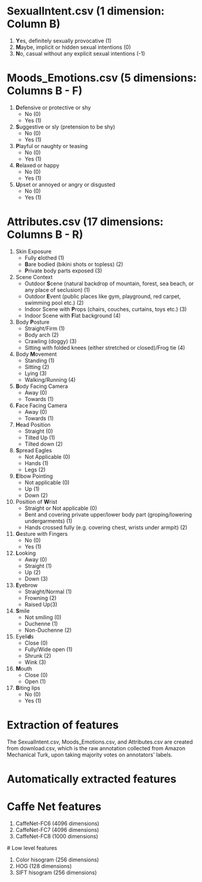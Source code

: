 
# SexualIntent.csv (1 dimension: Column B)
<ol>
  <li><b>Y</b>es, definitely sexually provocative (1)</li>
  <li><b>M</b>aybe, implicit or hidden sexual intentions (0)</li>
  <li><b>N</b>o, casual without any explicit sexual intentions (-1)</li>
</ol>

# Moods_Emotions.csv (5 dimensions: Columns B - F)
<ol>
  <li><b>D</b>efensive or protective or shy
    <ul>
      <li>No (0)</li>
      <li>Yes (1)</li>
    </ul>
  </li>
  <li><b>S</b>uggestive or sly (pretension to be shy)
    <ul>
      <li>No (0)</li>
      <li>Yes (1)</li>
    </ul>
  </li>
  <li><b>P</b>layful or naughty or teasing
    <ul>
      <li>No (0)</li>
      <li>Yes (1)</li>
    </ul>
  </li>
  <li><b>R</b>elaxed or happy  
    <ul>
      <li>No (0)</li>
      <li>Yes (1)</li>
    </ul>
  </li>
  <li><b>U</b>pset or annoyed or angry or disgusted
    <ul>
      <li>No (0)</li>
      <li>Yes (1)</li>
    </ul>
  </li>
</ol>

# Attributes.csv (17 dimensions: Columns B - R)
<ol>
  <li type = "1"> Skin Exposure
    <ul>
    <li>Fully <b>c</b>lothed (1) </li>
    <li><b>B</b>are bodied (bikini shots or topless) (2)</li>
    <li><b>P</b>rivate body parts exposed (3)</li>
    </ul>
  </li>
  <li type = "1"> Scene Context
    <ul>
    <li>Outdoor <b>S</b>cene (natural backdrop of mountain, forest, sea beach, or any place of seclusion) (1)</li>
    <li>Outdoor <b>E</b>vent (public places like gym, playground, red carpet, swimming pool etc.) (2)</li>
    <li>Indoor Scene with <b>P</b>rops (chairs, couches, curtains, toys etc.) (3)</li>
    <li>Indoor Scene with <b>F</b>lat background (4)</li>
    </ul>
  </li>
  
  <li>Body <b>P</b>osture
    <ul>
      <li>Straight/Firm (1)</li>
      <li>Body arch (2)</li>
      <li>Crawling (doggy) (3)</li>
      <li>Sitting with folded knees (either stretched or closed)/Frog tie (4)</li>
    </ul>
  </li>
  <li>Body <b>M</b>ovement
    <ul>
      <li>Standing (1)</li>
      <li>Sitting (2)</li>
      <li>Lying (3)</li>
      <li>Walking/Running (4)</li>
    </ul>
  </li>
  
  <li><b>B</b>ody Facing Camera
    <ul>
      <li>Away (0)</li>
      <li>Towards (1)</li>
    </ul>
  </li>
  <li><b>F</b>ace Facing Camera
    <ul>
      <li>Away (0)</li>
      <li>Towards (1)</li>
    </ul>
  </li>
  
  <li><b>H</b>ead Position
    <ul>
      <li>Straight (0)</li>
      <li>Tilted Up (1)</li>
      <li>Tilted down (2)</li>
    </ul>
  </li>
  
  <li><b>S</b>pread Eagles
    <ul>
      <li>Not Applicable (0)</li>
      <li>Hands (1)</li>
      <li>Legs (2)</li>
    </ul>
  </li>
  
  <li><b>E</b>lbow Pointing
    <ul>
      <li>Not applicable (0)</li>
      <li>Up (1)</li>
      <li>Down (2)</li>
    </ul>
  </li>
  
  <li>Position of <b>W</b>rist
    <ul>
      <li>Straight or Not applicable (0)</li>
      <li>Bent and covering private upper/lower body part (groping/lowering undergarments) (1)</li>
      <li>Hands crossed fully (e.g. covering chest, wrists under armpit) (2)</li>
    </ul>
  </li>
  
  <li><b>G</b>esture with Fingers
    <ul>
      <li>No (0)</li>
      <li>Yes (1)</li>
    </ul>
  </li>
  
  <li><b>L</b>ooking
    <ul>
      <li>Away (0)</li>
      <li>Straight (1)</li>
      <li>Up (2)</li>
      <li>Down (3)</li>
    </ul>
  </li>
  
  <li><b>E</b>yebrow
      <ul>
      <li>Straight/Normal (1)</li>
      <li>Frowning (2)</li>
      <li>Raised Up(3)</li>
    </ul>
  </li>
  <li><b>S</b>mile
    <ul>
      <li>Not smiling (0)</li>
      <li>Duchenne (1)</li>
      <li>Non-Duchenne (2)</li>
    </ul>
  </li>
  <li>Eyeli<b>d</b>s
    <ul>
      <li>Close (0)</li>
      <li>Fully/Wide open (1)</li>
      <li>Shrunk (2)</li>
      <li>Wink (3)</li>
    </ul>
  </li>
  <li><b>M</b>outh
    <ul>
      <li>Close (0)</li>
      <li>Open (1)</li>
    </ul>
  </li>
  <li><b>B</b>iting lips
    <ul>
      <li>No (0)</li>
      <li>Yes (1)</li>
    </ul>
  </li>
</ol>

# Extraction of features 
<p> The SexualIntent.csv, Moods_Emotions.csv, and Attributes.csv are created from download.csv, which is the raw annotation collected from Amazon Mechanical Turk, upon taking majority votes on annotators' labels.</p>

# Automatically extracted features
# Caffe Net features
<ol>
  <li>CaffeNet-FC6 (4096 dimensions)</li>
  <li>CaffeNet-FC7 (4096 dimensions)</li>
  <li>CaffeNet-FC8 (1000 dimensions)</li>
</ol>
# Low level features
<ol>
  <li>Color hisogram (256 dimensions)</li>
  <li>HOG (128 dimensions)</li>
  <li>SIFT hisogram (256 dimensions)</li>
</ol>
